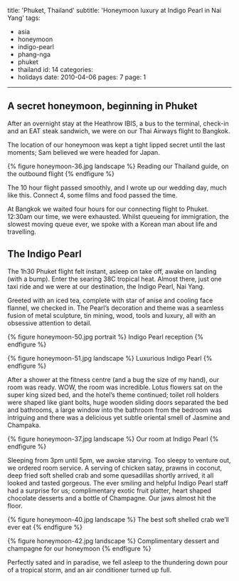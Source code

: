 title: 'Phuket, Thailand'
subtitle: 'Honeymoon luxury at Indigo Pearl in Nai Yang'
tags:
  - asia
  - honeymoon
  - indigo-pearl
  - phang-nga
  - phuket
  - thailand
id: 14
categories:
  - holidays
date: 2010-04-06
pages: 7
page: 1
---

## A secret honeymoon, beginning in Phuket

After an overnight stay at the Heathrow IBIS, a bus to the terminal, check-in and an EAT steak sandwich, we were on our Thai Airways flight to Bangkok.

The location of our honeymoon was kept a tight lipped secret until the last moments; Sam believed we were headed for Japan.

{% figure honeymoon-36.jpg landscape %}
Reading our Thailand guide, on the outbound flight
{% endfigure %}

The 10 hour flight passed smoothly, and I wrote up our wedding day, much like this. Connect 4, some films and food passed the time.

At Bangkok we waited four hours for our connecting flight to Phuket. 12:30am our time, we were exhausted. Whilst queueing for immigration, the slowest moving queue ever, we spoke with a Korean man about life and travelling.

## The Indigo Pearl

The 1h30 Phuket flight felt instant, asleep on take off, awake on landing (with a bump). Enter the searing 38C tropical heat. Almost there, just one taxi ride and we were at our destination, the Indigo Pearl, Nai Yang.

Greeted with an iced tea, complete with star of anise and cooling face flannel, we checked in. The Pearl’s decoration and theme was a seamless fusion of metal sculpture, tin mining, wood, tools and luxury, all with an obsessive attention to detail.

{% figure honeymoon-50.jpg portrait %}
Indigo Pearl reception
{% endfigure %}

{% figure honeymoon-51.jpg landscape %}
Luxurious Indigo Pearl
{% endfigure %}

After a shower at the fitness centre (and a bug the size of my hand), our room was ready. WOW, the room was incredible. Lotus flowers sat on the super king sized bed, and the hotel’s theme continued; toilet roll holders were shaped like giant bolts, huge wooden sliding doors separated the bed and bathrooms, a large window into the bathroom from the bedroom was intriguing and there was a delicious yet subtle oriental smell of Jasmine and Champaka.

{% figure honeymoon-37.jpg landscape %}
Our room at Indigo Pearl
{% endfigure %}

Sleeping from 3pm until 5pm, we awoke starving. Too sleepy to venture out, we ordered room service. A serving of chicken satay, prawns in coconut, deep fried soft shelled crab and some quesadillas shortly arrived, it all looked and tasted gorgeous. The ever smiling and helpful Indigo Pearl staff had a surprise for us; complimentary exotic fruit platter, heart shaped chocolate desserts and a bottle of Champagne. Our jaws almost hit the floor.

{% figure honeymoon-40.jpg landscape %}
The best soft shelled crab we’ll ever eat
{% endfigure %}

{% figure honeymoon-42.jpg landscape %}
Complimentary dessert and champagne for our honeymoon
{% endfigure %}

Perfectly sated and in paradise, we fell asleep to the thundering down pour of a tropical storm, and an air conditioner turned up full.
